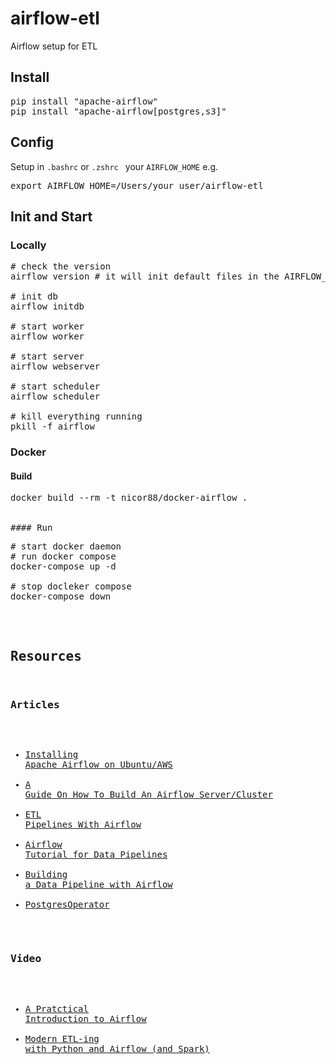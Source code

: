 # airflow-etl
Airflow setup for ETL

## Install
<pre>pip install "apache-airflow"
pip install "apache-airflow[postgres,s3]"
</pre>

## Config
Setup in `.bashrc` or `.zshrc ` your `AIRFLOW_HOME` e.g.
<pre>export AIRFLOW_HOME=/Users/your_user/airflow-etl
</pre>

## Init and Start

### Locally
<pre># check the version
airflow version # it will init default files in the AIRFLOW_HOME

# init db
airflow initdb

# start worker
airflow worker

# start server
airflow webserver

# start scheduler
airflow scheduler

# kill everything running
pkill -f airflow
</pre>

### Docker

#### Build
<pre>
docker build --rm -t nicor88/docker-airflow .
</ore>

#### Run
<pre># start docker daemon
# run docker compose
docker-compose up -d

# stop docleker compose
docker-compose down
</pre>

## Resources

### Articles
* [Installing Apache Airflow on Ubuntu/AWS](https://medium.com/a-r-g-o/installing-apache-airflow-on-ubuntu-aws-6ebac15db211)
* [A Guide On How To Build An Airflow Server/Cluster](https://stlong0521.github.io/20161023%20-%20Airflow.html)
* [ETL Pipelines With Airflow](http://michael-harmon.com/blog/AirflowETL.html)
* [Airflow Tutorial for Data Pipelines](https://blog.godatadriven.com/practical-airflow-tutorial)
* [Building a Data Pipeline with Airflow](http://tech.marksblogg.com/airflow-postgres-redis-forex.html)
* [PostgresOperator](https://programtalk.com/python-examples/airflow.operators.postgres_operator.PostgresOperator/)

### Video
* [A Pratctical Introduction to Airflow](https://www.youtube.com/watch?v=cHATHSB_450)
* [Modern ETL-ing with Python and Airflow (and Spark)](https://www.youtube.com/watch?v=tcJhSaowzUI)
